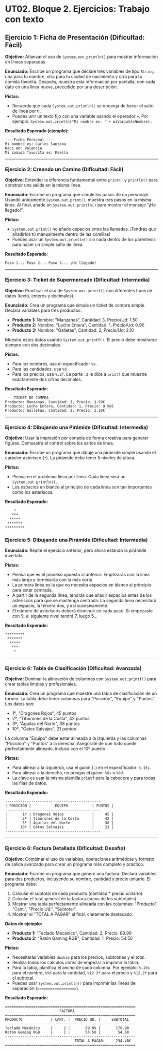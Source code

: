 # UT02. Bloque 2. Ejercicios: Trabajo con texto

## **Ejercicio 1: Ficha de Presentación (Dificultad: Fácil)**

**Objetivo:** Afianzar el uso de `System.out.println()` para mostrar información en líneas separadas.

**Enunciado:**
Escribe un programa que declare tres variables de tipo `String`: una para tu nombre, otra para tu ciudad de nacimiento y otra para tu comida favorita. Después, muestra esta información por pantalla, con cada dato en una línea nueva, precedido por una descripción.

**Pistas:**
*   Recuerda que cada `System.out.println()` se encarga de hacer el salto de línea por ti.
*   Puedes unir un texto fijo con una variable usando el operador `+`. Por ejemplo: `System.out.println("Mi nombre es: " + miVariableNombre);`

**Resultado Esperado (ejemplo):**
```
--- Ficha Personal ---
Mi nombre es: Carlos Santana
Nací en: Valencia
Mi comida favorita es: Paella
```

---

### **Ejercicio 2: Creando un Camino (Dificultad: Fácil)**

**Objetivo:** Entender la diferencia fundamental entre `print()` y `println()` para construir una salida en la misma línea.

**Enunciado:**
Escribe un programa que simule los pasos de un personaje. Usando únicamente `System.out.print()`, muestra tres pasos en la misma línea. Al final, añade un `System.out.println()` para mostrar el mensaje "¡He llegado!".

**Pistas:**
*   `System.out.print()` no añade espacios entre las llamadas. ¡Tendrás que añadirlos tú manualmente dentro de las comillas!
*   Puedes usar un `System.out.println()` sin nada dentro de los paréntesis para hacer un simple salto de línea.

**Resultado Esperado:**
```
Paso 1... Paso 2... Paso 3... ¡He llegado!
```

---

### **Ejercicio 3: Ticket de Supermercado (Dificultad: Intermedia)**

**Objetivo:** Practicar el uso de `System.out.printf()` con diferentes tipos de datos (texto, enteros y decimales).

**Enunciado:**
Crea un programa que simule un ticket de compra simple. Declara variables para tres productos:
*   **Producto 1:** Nombre: "Manzanas", Cantidad: 3, Precio/Ud: 1.50
*   **Producto 2:** Nombre: "Leche Entera", Cantidad: 1, Precio/Ud: 0.90
*   **Producto 3:** Nombre: "Galletas", Cantidad: 2, Precio/Ud: 2.10

Muestra estos datos usando `System.out.printf()`. El precio debe mostrarse siempre con dos decimales.

**Pistas:**
*   Para los nombres, usa el especificador `%s`.
*   Para las cantidades, usa `%d`.
*   Para los precios, usa `%.2f`. La parte `.2` le dice a `printf` que muestre exactamente dos cifras decimales.

**Resultado Esperado:**
```
--- TICKET DE COMPRA ---
Producto: Manzanas, Cantidad: 3, Precio: 1.50€
Producto: Leche Entera, Cantidad: 1, Precio: 0.90€
Producto: Galletas, Cantidad: 2, Precio: 2.10€```
```
---

### **Ejercicio 4: Dibujando una Pirámide (Dificultad: Intermedia)**

**Objetivo:** Usar la impresión por consola de forma creativa para generar figuras. Demuestra el control sobre los saltos de línea.

**Enunciado:**
Escribe un programa que dibuje una pirámide simple usando el carácter asterisco (`*`). La pirámide debe tener 5 niveles de altura.

**Pistas:**
*   Piensa en el problema línea por línea. Cada línea será un `System.out.println()`.
*   Los espacios en blanco al principio de cada línea son tan importantes como los asteriscos.

**Resultado Esperado:**
```
    *
   ***
  *****
 *******
*********
```

### **Ejercicio 5: Dibujando una Pirámide (Dificultad: Intermedia)**

**Enunciado:**
Repite el ejercicio anterior, pero ahora estando la pirámide invertida.

**Pistas:**

- Piensa que es el proceso opuesto al anterior. Empezarás con la línea más larga y terminarás con la más corta.
- La primera línea es la que no necesita espacios en blanco al principio para estar centrada.
- A partir de la segunda línea, tendrás que añadir espacios antes de los asteriscos para que se mantenga centrada. La segunda línea necesitará un espacio, la tercera dos, y así sucesivamente.
- El número de asteriscos deberá disminuir en cada paso. Si empezaste con 9, el siguiente nivel tendrá 7, luego 5...

**Resultado Esperado:**

```
*********
 *******
  *****
   ***
    *
```

---

### **Ejercicio 6: Tabla de Clasificación (Dificultad: Avanzada)**

**Objetivo:** Dominar la alineación de columnas con `System.out.printf()` para crear tablas limpias y profesionales.

**Enunciado:**
Crea un programa que muestre una tabla de clasificación de un torneo. La tabla debe tener columnas para "Posición", "Equipo" y "Puntos". Los datos son:
*   1º, "Dragones Rojos", 45 puntos
*   2º, "Tiburones de la Costa", 42 puntos
*   3º, "Águilas del Norte", 38 puntos
*   10º, "Gatos Salvajes", 21 puntos

La columna "Equipo" debe estar alineada a la izquierda y las columnas "Posición" y "Puntos" a la derecha. Asegúrate de que todo quede perfectamente alineado, incluso con el 10º puesto.

**Pistas:**
*   Para alinear a la izquierda, usa el guion (`-`) en el especificador: `%-15s`.
*   Para alinear a la derecha, no pongas el guion: `%8s` o `%8d`.
*   La clave es usar la misma plantilla `printf` para la cabecera y para todas las filas de datos.

**Resultado Esperado:**
```
--------------------------------------------
| POSICIÓN |           EQUIPO           | PUNTOS |
--------------------------------------------
|       1º | Dragones Rojos             |     45 |
|       2º | Tiburones de la Costa      |     42 |
|       3º | Águilas del Norte          |     38 |
|      10º | Gatos Salvajes             |     21 |
--------------------------------------------
```

---

### **Ejercicio 6: Factura Detallada (Dificultad: Desafío)**

**Objetivo:** Combinar el uso de variables, operaciones aritméticas y formato de salida avanzado para crear un programa más completo y práctico.

**Enunciado:**
Escribe un programa que genere una factura. Declara variables para dos productos, incluyendo su nombre, cantidad y precio unitario. El programa debe:
1.  Calcular el subtotal de cada producto (cantidad * precio unitario).
2.  Calcular el total general de la factura (suma de los subtotales).
3.  Mostrar una tabla perfectamente alineada con las columnas: "Producto", "Cant.", "Precio Ud.", "Subtotal".
4.  Mostrar el "TOTAL A PAGAR" al final, claramente destacado.

**Datos de ejemplo:**
*   **Producto 1:** "Teclado Mecánico", Cantidad: 2, Precio: 89.99
*   **Producto 2:** "Ratón Gaming RGB", Cantidad: 1, Precio: 54.50

**Pistas:**
*   Necesitarás variables `double` para los precios, subtotales y el total.
*   Realiza todos los cálculos *antes* de empezar a imprimir la tabla.
*   Para la tabla, planifica el ancho de cada columna. Por ejemplo: `%-20s` para el nombre, `%5d` para la cantidad, `%12.2f` para el precio y `%12.2f` para el subtotal.
*   Puedes usar `System.out.println()` para imprimir las líneas de separación (`==================`).

**Resultado Esperado:**
```
============================================================
                         FACTURA
============================================================
PRODUCTO             | CANT. |  PRECIO UD. |     SUBTOTAL
------------------------------------------------------------
Teclado Mecánico     |     2 |       89.99 |       179.98
Ratón Gaming RGB     |     1 |       54.50 |        54.50
------------------------------------------------------------
                                TOTAL A PAGAR:     234.48€
============================================================
```
